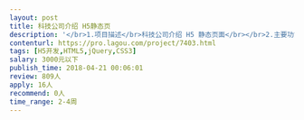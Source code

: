 ```yaml
---                
layout: post       
title: 科技公司介绍 H5静态页           
description: '</br>1.项目描述</br>科技公司介绍 H5 静态页面</br></br>2.主要功能点</br>文字，图片，页面之间切换</br>手机端，桌面端响应式</br></br>3.人员要求</br>精通html5, css, 任意一种JS</br>有审美，可以将设计图合理实现。</br></br>4.交付</br>1.将设计图功能实现</br>2.放置到服务器上，链接可访问</br>'     
contenturl: https://pro.lagou.com/project/7403.html      
tags: [H5开发,HTML5,jQuery,CSS3]            
salary: 3000元以下          
publish_time: 2018-04-21 00:06:01         
review: 809人                   
apply: 16人                   
recommend: 0人                   
time_range: 2-4周              
---                 
```

